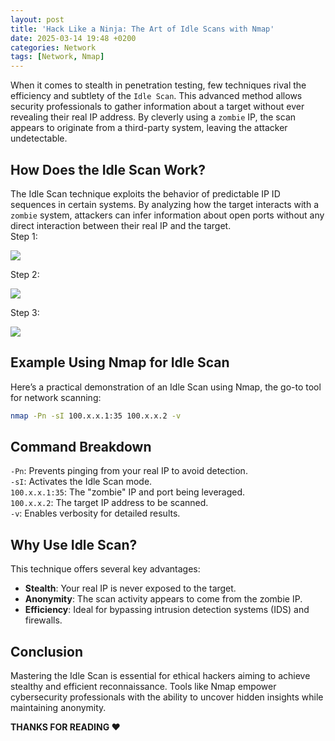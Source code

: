 ```yaml
---
layout: post
title: 'Hack Like a Ninja: The Art of Idle Scans with Nmap'
date: 2025-03-14 19:48 +0200
categories: Network
tags: [Network, Nmap]
---
```


When it comes to stealth in penetration testing, few techniques rival the efficiency and subtlety of the `Idle Scan`. This advanced method allows security professionals to gather information about a target without ever revealing their real IP address. By cleverly using a `zombie` IP, the scan appears to originate from a third-party system, leaving the attacker undetectable.

## How Does the Idle Scan Work?
The Idle Scan technique exploits the behavior of predictable IP ID sequences in certain systems. By analyzing how the target interacts with a `zombie` system, attackers can infer information about open ports without any direct interaction between their real IP and the target.<br>
Step 1: 

![](https://miro.medium.com/v2/resize:fit:1400/format:webp/0*ZEen0NCMtiwsms1R.png)

Step 2:

![](https://miro.medium.com/v2/resize:fit:1400/format:webp/0*ysukM2YDFvwVIeIh.png)

Step 3:

![](https://miro.medium.com/v2/resize:fit:1400/format:webp/0*oGVZeKeuSKKNOKlt.png)

## Example Using Nmap for Idle Scan
Here’s a practical demonstration of an Idle Scan using Nmap, the go-to tool for network scanning:
```bash
nmap -Pn -sI 100.x.x.1:35 100.x.x.2 -v
```

## Command Breakdown
`-Pn`: Prevents pinging from your real IP to avoid detection.<br>
`-sI`: Activates the Idle Scan mode.<br>
`100.x.x.1:35`: The "zombie" IP and port being leveraged.<br>
`100.x.x.2`: The target IP address to be scanned.<br>
`-v`: Enables verbosity for detailed results.

## Why Use Idle Scan?
This technique offers several key advantages:
- **Stealth**: Your real IP is never exposed to the target.
- **Anonymity**: The scan activity appears to come from the zombie IP.
- **Efficiency**: Ideal for bypassing intrusion detection systems (IDS) and firewalls.

## Conclusion

Mastering the Idle Scan is essential for ethical hackers aiming to achieve stealthy and efficient reconnaissance. Tools like Nmap empower cybersecurity professionals with the ability to uncover hidden insights while maintaining anonymity.

**THANKS FOR READING ❤️**


